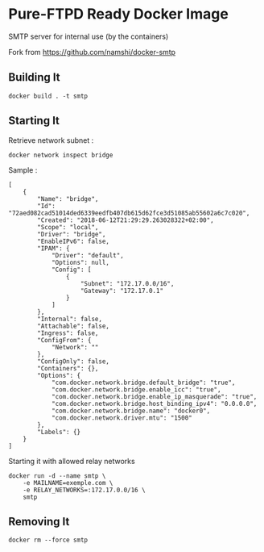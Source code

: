 # Pure-FTPD Ready Docker Image

SMTP server for internal use (by the containers)

Fork from https://github.com/namshi/docker-smtp

## Building It

    docker build . -t smtp

## Starting It

Retrieve network subnet :

    docker network inspect bridge

Sample :

    [
        {
            "Name": "bridge",
            "Id": "72aed082cad51014ded6339eedfb407db615d62fce3d51085ab55602a6c7c020",
            "Created": "2018-06-12T21:29:29.263028322+02:00",
            "Scope": "local",
            "Driver": "bridge",
            "EnableIPv6": false,
            "IPAM": {
                "Driver": "default",
                "Options": null,
                "Config": [
                    {
                        "Subnet": "172.17.0.0/16",
                        "Gateway": "172.17.0.1"
                    }
                ]
            },
            "Internal": false,
            "Attachable": false,
            "Ingress": false,
            "ConfigFrom": {
                "Network": ""
            },
            "ConfigOnly": false,
            "Containers": {},
            "Options": {
                "com.docker.network.bridge.default_bridge": "true",
                "com.docker.network.bridge.enable_icc": "true",
                "com.docker.network.bridge.enable_ip_masquerade": "true",
                "com.docker.network.bridge.host_binding_ipv4": "0.0.0.0",
                "com.docker.network.bridge.name": "docker0",
                "com.docker.network.driver.mtu": "1500"
            },
            "Labels": {}
        }
    ]

Starting it with allowed relay networks

    docker run -d --name smtp \
        -e MAILNAME=exemple.com \
        -e RELAY_NETWORKS=:172.17.0.0/16 \
        smtp

## Removing It

    docker rm --force smtp

